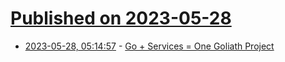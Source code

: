 # [Published on 2023-05-28](index.md)

* [2023-05-28, 05:14:57](https://lobste.rs/s/jhrffu/go_services_one_goliath_project) - [Go + Services = One Goliath Project](https://blog.khanacademy.org/go-services-one-goliath-project/)
